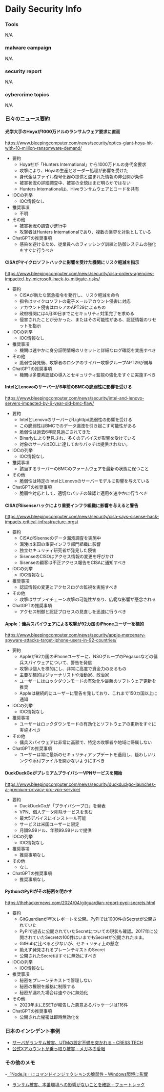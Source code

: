 # Daily Security Info

### Tools
N/A

### malware campaign
N/A

### security report
N/A

### cybercrime topics
N/A

### 日々のニュース要約

#### 光学大手のHoyaが1000万ドルのランサムウェア要求に直面
https://www.bleepingcomputer.com/news/security/optics-giant-hoya-hit-with-10-million-ransomware-demand/

- 要約
    - Hoya社が「Hunters International」から1000万ドルの身代金要求
    - 攻撃により、Hoyaの生産とオーダー処理が影響を受けた
    - 身代金はファイル復号化器の提供と盗まれた情報の非公開が条件
    - 被害状況の詳細調査中、被害の全貌はまだ明らかではない
    - Hunters Internationalは、Hiveランサムウェアとコードを共有
- IOCの列挙
    - IOC情報なし
- 推奨事項
    - 不明
- その他
    - 被害状況の調査が進行中
    - 攻撃者はHunters Internationalであり、複数の業界を対象としている
- ChatGPTの推奨事項
    - 感染を避けるため、従業員へのフィッシング訓練と防御システムの強化をすぐに行うべき

#### CISAがマイクロソフトハックに影響を受けた機関にリスク軽減を指示
https://www.bleepingcomputer.com/news/security/cisa-orders-agencies-impacted-by-microsoft-hack-to-mitigate-risks/

- 要約
    - CISAが新たな緊急指令を発行し、リスク軽減を命令
    - 指令はマイクロソフトの電子メールアカウント侵害に対応
    - アカウント侵害はロシアのAPT29によるもの
    - 政府機関には4月30日までにセキュリティ対策完了を求める
    - 侵害されたことが分かった、またはその可能性がある、認証情報のリセットを指示
- IOCの列挙
    - IOC情報なし
- 推奨事項
    - 機関は速やかに身分証明情報のリセットと詳細なログ確認を実施すべき
- その他
    - 脆弱性発見後、攻撃者のロシアのサイバー攻撃グループAPT29が関与
- ChatGPTの推奨事項
    - 機関は多要素認証の導入とセキュリティ監視の強化をすぐに実施すべき

#### IntelとLenovoのサーバーが6年前のBMCの脆弱性に影響を受ける
https://www.bleepingcomputer.com/news/security/intel-and-lenovo-servers-impacted-by-6-year-old-bmc-flaw/

- 要約
    - IntelとLenovoのサーバーがLighttpd脆弱性の影響を受ける
    - この脆弱性はBMCでのデータ漏洩を引き起こす可能性がある
    - 脆弱性は過去6年間見過ごされてきた
    - Binarlyにより発見され、多くのデバイスが影響を受けている
    - 対象のサーバはEOLに達しておりパッチは提供されない。
- IOCの列挙
    - IOC情報なし
- 推奨事項
    - 該当するサーバーのBMCのファームウェアを最新の状態に保つこと
- その他
    - 脆弱性は特定のIntelとLenovoのサーバーモデルに影響を与えている
- ChatGPTの推奨事項
    - 脆弱性対応として、適切なパッチの確認と適用を速やかに行うべき

#### CISAがSisenseハックにより重要インフラ組織に影響を与えると警告
https://www.bleepingcomputer.com/news/security/cisa-says-sisense-hack-impacts-critical-infrastructure-orgs/

- 要約
    - CISAがSisenseのデータ漏洩調査を実施中
    - 漏洩は米国の重要インフラ部門組織に影響
    - 独立セキュリティ研究者が発見した侵害
    - SisenseのCISOはアクセス情報の変更を呼びかけ
    - Sisenseの顧客は不正アクセス報告をCISAに通知すべき
- IOCの列挙
    - IOC情報なし
- 推奨事項
    - 認証情報の変更とアクセスログの監視を実施すべき
- その他
    - 攻撃はサプライチェーン攻撃の可能性があり、広範な影響が懸念される
- ChatGPTの推奨事項
    - アクセス制御と認証プロセスの見直しを迅速に行うべき

#### Apple：傭兵スパイウェアによる攻撃が92カ国のiPhoneユーザーを標的
https://www.bleepingcomputer.com/news/security/apple-mercenary-spyware-attacks-target-iphone-users-in-92-countries/

- 要約
    - Appleが92カ国のiPhoneユーザーに、NSOグループのPegasusなどの傭兵スパイウェアについて、警告を発信
    - 攻撃は個人を標的にし、非常に高度で資金力のあるもの
    - 主要な標的はジャーナリストや活動家、政治家
    - ユーザーにはロックダウンモードの有効化や最新のソフトウェア更新を推奨
    - Appleは継続的にユーザーに警告を発しており、これまで150カ国以上に通知
- IOCの列挙
    - IOC情報なし
- 推奨事項
    - ユーザーはロックダウンモードの有効化とソフトウェアの更新をすぐに実施すべき
- その他
    - 傭兵スパイウェアは非常に高額で、特定の攻撃者や地域に帰属しない
- ChatGPTの推奨事項
    - ユーザーは常に最新のセキュリティアップデートを適用し、疑わしいリンクや添付ファイルを開かないようにすべき

#### DuckDuckGoがプレミアムプライバシーVPNサービスを開始
https://www.bleepingcomputer.com/news/security/duckduckgo-launches-a-premium-privacy-pro-vpn-service/

- 要約
    - DuckDuckGoが「プライバシープロ」を発表
    - VPN、個人データ削除サービスを含む
    - 最大5デバイスにインストール可能
    - サービスは米国ユーザーに限定
    - 月額9.99ドル、年額99.99ドルで提供
- IOCの列挙
    - IOC情報なし
- 推奨事項
    - 推奨事項なし
- その他
    - なし
- ChatGPTの推奨事項
    - 推奨事項なし

#### PythonのPyPIがその秘密を明かす
https://thehackernews.com/2024/04/gitguardian-report-pypi-secrets.html

- 要約
    - GitGuardianが年次レポートを公開。PyPIでは1000件のSecretが公開されていた
    - PyPIで過去に公開されていたSecretについての現状も確認。2017年に公開されていたSecretの100件はいまでもSecretが公開されたまま。
    - GitHubに比べると少ないが、セキュリティ上の懸念
    - 絶えず発見されるプレーンテキストのSecret
    - 公開されたSecretはすぐに無効にすべき
- IOCの列挙
    - IOC情報なし
- 推奨事項
    - 秘密をプレーンテキストで管理しない
    - 秘密の権限を厳格に制限する
    - 秘密が漏れた場合は速やかに無効化
- その他
    - 2023年末にESETが報告した悪意あるパッケージは116件
- ChatGPTの推奨事項
    - 公開された秘密は即時無効化を

### 日本のインシデント事例
- [サーバがランサム被害、UTMの設定不備を突かれる - CRESS TECH](https://www.security-next.com/155864)
- [公式Xアカウントが乗っ取り被害 - メガネの愛眼](https://www.security-next.com/155852)

### その他のメモ
-[「Node.js」にコマンドインジェクションの脆弱性 - Windows環境に影響](https://www.security-next.com/155872)
- [ランサム被害、本番環境への影響がないことを確認 - フュートレック](https://www.security-next.com/155855)
